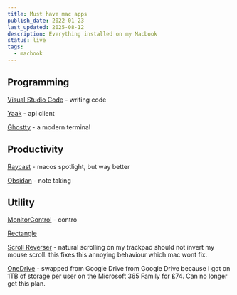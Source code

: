 ```yaml
---
title: Must have mac apps
publish_date: 2022-01-23
last_updated: 2025-08-12
description: Everything installed on my Macbook
status: live
tags:
  - macbook
---
```


## Programming

[Visual Studio Code](https://code.visualstudio.com/)  -  writing code

[Yaak](https://yaak.app/) - api client

[Ghostty](https://ghostty.org/) - a modern terminal

## Productivity

[Raycast](https://www.raycast.com/) - macos spotlight, but way better

[Obsidan](https://obsidian.md/) - note taking
## Utility

[MonitorControl](https://github.com/MonitorControl/MonitorControl) - contro

[Rectangle](https://rectangleapp.com/)

[Scroll Reverser](https://pilotmoon.com/scrollreverser/) - natural scrolling on my trackpad should not invert my mouse scroll. this fixes this annoying behaviour which mac wont fix.

[OneDrive](https://onedrive.live.com) - swapped from Google Drive from Google Drive because I got on 1TB of storage per user on the Microsoft 365 Family for £74. Can no longer get this plan.


